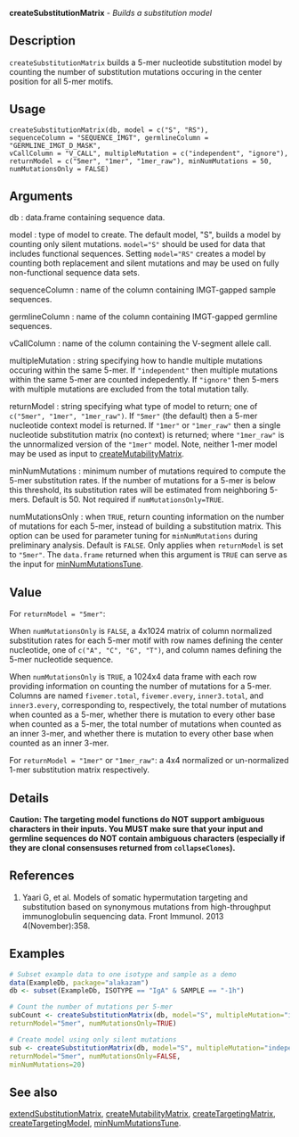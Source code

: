 





**createSubstitutionMatrix** - *Builds a substitution model*

Description
--------------------

`createSubstitutionMatrix` builds a 5-mer nucleotide substitution model by counting 
the number of substitution mutations occuring in the center position for all 5-mer 
motifs.


Usage
--------------------
```
createSubstitutionMatrix(db, model = c("S", "RS"),
sequenceColumn = "SEQUENCE_IMGT", germlineColumn = "GERMLINE_IMGT_D_MASK",
vCallColumn = "V_CALL", multipleMutation = c("independent", "ignore"),
returnModel = c("5mer", "1mer", "1mer_raw"), minNumMutations = 50,
numMutationsOnly = FALSE)
```

Arguments
-------------------

db
:   data.frame containing sequence data.

model
:   type of model to create. The default model, "S", 
builds a model by counting only silent mutations. `model="S"`
should be used for data that includes functional sequences.
Setting `model="RS"` creates a model by counting both 
replacement and silent mutations and may be used on fully 
non-functional sequence data sets.

sequenceColumn
:   name of the column containing IMGT-gapped sample sequences.

germlineColumn
:   name of the column containing IMGT-gapped germline sequences.

vCallColumn
:   name of the column containing the V-segment allele call.

multipleMutation
:   string specifying how to handle multiple mutations occuring 
within the same 5-mer. If `"independent"` then multiple 
mutations within the same 5-mer are counted indepedently. 
If `"ignore"` then 5-mers with multiple mutations are 
excluded from the total mutation tally.

returnModel
:   string specifying what type of model to return; one of
`c("5mer", "1mer", "1mer_raw")`. If `"5mer"` 
(the default) then a 5-mer nucleotide context model is 
returned. If `"1mer"` or `"1mer_raw"` then a single 
nucleotide substitution matrix (no context) is returned;
where `"1mer_raw"` is the unnormalized version of the 
`"1mer"` model. Note, neither 1-mer model may be used
as input to [createMutabilityMatrix](createMutabilityMatrix.md).

minNumMutations
:   minimum number of mutations required to compute the 5-mer 
substitution rates. If the number of mutations for a 5-mer
is below this threshold, its substitution rates will be 
estimated from neighboring 5-mers. Default is 50. 
Not required if `numMutationsOnly=TRUE`.

numMutationsOnly
:   when `TRUE`, return counting information on the number
of mutations for each 5-mer, instead of building a substitution
matrix. This option can be used for parameter tuning for 
`minNumMutations` during preliminary analysis. 
Default is `FALSE`. Only applies when `returnModel` 
is set to `"5mer"`. The `data.frame` returned when
this argument is `TRUE` can serve as the input for
[minNumMutationsTune](minNumMutationsTune.md).




Value
-------------------

For `returnModel = "5mer"`: 

When `numMutationsOnly` is `FALSE`, a 4x1024 matrix of column 
normalized substitution rates for each 5-mer motif with row names defining 
the center nucleotide, one of `c("A", "C", "G", "T")`, and column names 
defining the 5-mer nucleotide sequence. 

When `numMutationsOnly` is 
`TRUE`, a 1024x4 data frame with each row providing information on 
counting the number of mutations for a 5-mer. Columns are named 
`fivemer.total`, `fivemer.every`, `inner3.total`, and
`inner3.every`, corresponding to, respectively,
the total number of mutations when counted as a 5-mer, 
whether there is mutation to every other base when counted as a 5-mer,
the total number of mutations when counted as an inner 3-mer, and
whether there is mutation to every other base when counted as an inner 3-mer.

For `returnModel = "1mer"` or `"1mer_raw"`:
a 4x4 normalized or un-normalized 1-mer substitution matrix respectively.


Details
-------------------

**Caution: The targeting model functions do NOT support ambiguous 
characters in their inputs. You MUST make sure that your input and germline
sequences do NOT contain ambiguous characters (especially if they are
clonal consensuses returned from `collapseClones`).**


References
-------------------


1. Yaari G, et al. Models of somatic hypermutation targeting and substitution based 
on synonymous mutations from high-throughput immunoglobulin sequencing data. 
Front Immunol. 2013 4(November):358.
 



Examples
-------------------

```R
# Subset example data to one isotype and sample as a demo
data(ExampleDb, package="alakazam")
db <- subset(ExampleDb, ISOTYPE == "IgA" & SAMPLE == "-1h")

# Count the number of mutations per 5-mer
subCount <- createSubstitutionMatrix(db, model="S", multipleMutation="independent",
returnModel="5mer", numMutationsOnly=TRUE)

# Create model using only silent mutations
sub <- createSubstitutionMatrix(db, model="S", multipleMutation="independent",
returnModel="5mer", numMutationsOnly=FALSE,
minNumMutations=20)
```



See also
-------------------

[extendSubstitutionMatrix](extendSubstitutionMatrix.md), [createMutabilityMatrix](createMutabilityMatrix.md), 
[createTargetingMatrix](createTargetingMatrix.md), [createTargetingModel](createTargetingModel.md),
[minNumMutationsTune](minNumMutationsTune.md).



